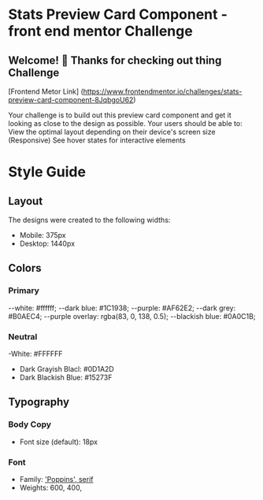 # Stats Preview Card Component - front end mentor Challenge

## Welcome! 👋 Thanks for checking out thing Challenge

[Frontend Metor Link] (https://www.frontendmentor.io/challenges/stats-preview-card-component-8JqbgoU62)

Your challenge is to build out this preview card component and get it looking as close to the design as possible. Your users should be able to:
View the optimal layout depending on their device's screen size (Responsive)
See hover states for interactive elements

# Style Guide

## Layout

The designs were created to the following widths:

- Mobile: 375px
- Desktop: 1440px

## Colors

### Primary

--white: #ffffff;
--dark blue: #1C1938;
--purple: #AF62E2;
--dark grey: #B0AEC4;
--purple overlay: rgba(83, 0, 138, 0.5);
--blackish blue: #0A0C1B;

### Neutral

-White: #FFFFFF
- Dark Grayish Blacl: #0D1A2D
- Dark Blackish Blue: #15273F

## Typography

### Body Copy

- Font size (default): 18px

### Font

- Family: ['Poppins', serif](https://fonts.google.com/specimen/Poppins?query=poppins)
- Weights: 600, 400, 

